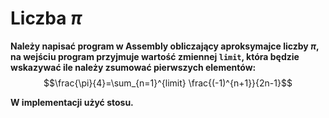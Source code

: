 # Liczba $\pi$
**Należy napisać program w Assembly obliczający aproksymajce liczby $\pi$, na wejściu program przyjmuje wartość zmiennej `limit`, która będzie wskazywać ile należy zsumować pierwszych elementów:**
$$\frac{\pi}{4}=\sum_{n=1}^{limit} \frac{(-1)^{n+1}}{2n-1}$$

**W implementacji użyć stosu.** 
  
